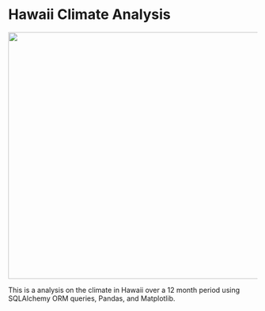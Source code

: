 # Hawaii Climate Analysis

<img src= "https://www.tripsavvy.com/thmb/Z-35074cChUvd4sYF9BtxxgMRkg=/2121x0/filters:no_upscale():max_bytes(150000):strip_icc():format(webp)/GettyImages-903132006-5bf420d246e0fb00267b170b.jpg" width="1000" height="500">

This is a analysis on the climate in Hawaii over a 12 month period using SQLAlchemy ORM queries, Pandas, and Matplotlib.

